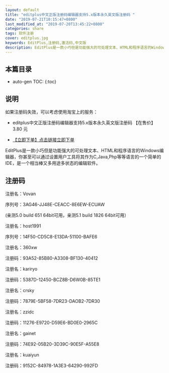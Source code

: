 ```yaml
---
layout: default
title: "editplus中文正版注册码编辑器支持5.x版本永久英文版注册码 "
date: "2019-07-21T10:15:47+0800"
last_modified_at: "2019-07-20T13:45:22+0800"
categories: share
tags: 软件注册
cover: editplus.jpg
keywords: EditPlus,注册码,激活码,中文版
description: EditPlus是一款小巧但是功能强大的可处理文本、HTML和程序语言的Windows编辑器，可以设置为C,Java,Php等语言的一个简单的IDE
---
```


## 本篇目录

* auto-gen TOC:
{:toc}

## 说明

如果注册码失效，可以考虑使用淘宝上的服务：

* editplus中文正版注册码编辑器支持5.x版本永久英文版注册码 【在售价】3.80 元

* [【立即下单】点击链接立即下单](https://s.click.taobao.com/t?e=m%3D2%26s%3DZbHVu5vKa0gcQipKwQzePOeEDrYVVa64LKpWJ%2Bin0XLjf2vlNIV67o0k%2F5YGL65p2Y%2Bdtp35ZppFzjN9hD2WgqNloZYdv3EG6YKsWt4FgAKVoz8w%2F8flOF9EeTtntI440rU7bvMfl7FkH9QHjutjystlL6Nyf5JbotYzDcQ4SzIk3ajAyOG5%2FNUQLyrqUJxFVPCyaavIZOjGDF1NzTQoPw%3D%3D&scm=null&pvid=null&app_pvid=59590_11.131.124.97_432_1563594929556&ptl=floorId:17741;app_pvid:59590_11.131.124.97_432_1563594929556&union_lens=lensId:0b0f6818_0e81_16c0d77f477_c569)

EditPlus是一款小巧但是功能强大的可处理文本、HTML和程序语言的Windows编辑器，你甚至可以通过设置用户工具将其作为C,Java,Php等等语言的一个简单的IDE，是一个相当棒又多用途多状态的编辑软件。

## 注册码

注册名：Vovan

序列号：3AG46-JJ48E-CEACC-8E6EW-ECUAW  

(亲测5.0 build 651 64bit可用，亲测5.1 build 1826 64bit可用）

注册名：host1991

序列号：14F50-CD5C8-E13DA-51100-BAFE6

注册名：360xw

注册码：93A52-85B80-A3308-BF130-40412

注册名：kariryo

注册码：5387D-12450-BCZ8B-D6W0B-85TE1

注册名：crsky

注册码：7879E-5BF58-7DR23-DAOB2-7DR30

注册名：zzidc

注册码：11276-E9720-D59E6-BD0E0-2965C

注册名：gainet

注册码：74E92-05B20-3D39C-90E5F-A55E8

注册名：kuaiyun

注册码：9152C-84978-1A3E3-64290-992FD
